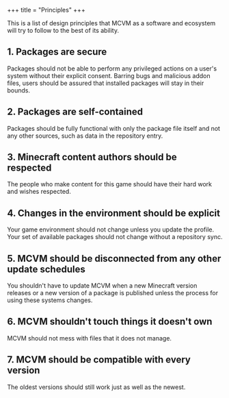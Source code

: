 +++
title = "Principles"
+++

This is a list of design principles that MCVM as a software and ecosystem will try to follow to the best of its ability.

## 1. Packages are secure
Packages should not be able to perform any privileged actions on a user's system without their explicit consent. Barring bugs and malicious addon files, users should be assured that installed packages will stay in their bounds.

## 2. Packages are self-contained
Packages should be fully functional with only the package file itself and not any other sources, such as data in the repository entry.

## 3. Minecraft content authors should be respected
The people who make content for this game should have their hard work and wishes respected.

## 4. Changes in the environment should be explicit
Your game environment should not change unless you update the profile. Your set of available packages should not change without a repository sync.

## 5. MCVM should be disconnected from any other update schedules
You shouldn't have to update MCVM when a new Minecraft version releases or a new version of a package is published unless the process for using these systems changes.

## 6. MCVM shouldn't touch things it doesn't own
MCVM should not mess with files that it does not manage.

## 7. MCVM should be compatible with every version
The oldest versions should still work just as well as the newest.

